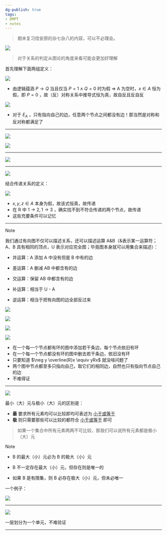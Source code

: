 ```yaml
---
dg-publish: true
tags:
- DMPT
- notes
---
```


> 期末复习信安原的杂七杂八的内容，可以不必理会。

![](attachments/Misc-1.png)

> 对于关系的判定从图论的角度来看可能会更加好理解

首先理解下面两组定义：

![](attachments/Misc-2.png)

- 由逻辑蕴涵 $P\to Q$ 当且仅当 $P=1  \land Q= 0$ 时为假 => A 为空时，$x \in A$ 恒为假，即 $P=0$ ，故（反）对称关系中推导式恒为真，故自反且反自反

![](attachments/Misc.png)

- 对于 $E_{A}$ ，只有指向自己的边，任意两个节点之间都没有边！那当然是对称和反对称都满足了

---

![](attachments/Misc-8.png)

![](attachments/Misc-9.png)

---

![](attachments/Misc-5.png)

---

![](attachments/Misc-6.png)

结合传递关系的定义：

![](attachments/Misc-7.png)

- $x,y,z \in A$ 本身为假，故该式恒真，故传递
-  在 R 中 $1\to2 ,1\to 3$ ，确实找不到不符合传递的两个节点，故传递
- 这些充要条件可以记忆

---

> [!NOTE]
>
> 我们通过有向图不仅可以描述关系，还可以描述运算 A&B（&表示某一运算符；A、B 具有相同的顶点，U 表示对应完全图；毕竟图本身就可以用集合来描述）：
> 
> - 并运算：A 添加 A 中没有但是 B 中有的边
> 
> - 差运算：A 删减 AB 中都含有的边
>
> - 交运算：保留 AB 中都含有的边
>
> - 补运算：相当于 U - A
>
> - 逆运算：相当于把有向图的边全部反过来

![](attachments/Misc-10.png)

![](attachments/Misc-11.png)

![](attachments/Misc-12.png)

![](attachments/Misc-13.png)

- 在一个每一个节点都有环的图中添加若干条边，每个节点依旧有环
- 在一个每一个节点都没有环的图中删去若干条边，依旧没有环
- 只要知道 $\neg y \overline{R}x \equiv yRx$ 就没啥问题了
- 两个图中节点都至多只指向自己，取它们的相同边，自然也只有指向节点自己的边
- 不难得证

---

![](attachments/00-Misc.png)

最小（大）元与极小（大）元的区别是：

- **最** 要求所有元素均可以比较即均可表述为 <u>小于或等于</u> 
- **极** 则只需要那些可以比较的都符合 <u>小于或等于</u> 即可

> 如果一个集合中所有元素两两不可比较，那我们可以说所有元素都是极小（大）元

> [!NOTE]
>
> - B 的最大（小）元必为 B 的极大（小）元
>
> - B 不一定存在最大（小）元，但存在则是唯一的
>
> - 如果 B 是有限集，则 B 必存在极大（小）元，但未必唯一

一个例子：

![](attachments/Pasted-image-20240418223423.png)

---

![](attachments/00-Misc-2.png)

一层划分为一个单元，不难验证

---

